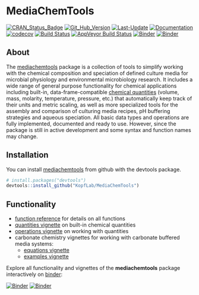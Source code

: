 
<!-- README.md is generated from README.Rmd. Please edit that file -->

# MediaChemTools

[![CRAN\_Status\_Badge](http://www.r-pkg.org/badges/version/mediachemtools)](https://cran.r-project.org/package=mediachemtools)
[![Git\_Hub\_Version](https://img.shields.io/badge/GitHub-0.3.2.9999-orange.svg?style=flat-square)](/commits)
[![Last-Update](https://img.shields.io/badge/updated-2018--12--17-yellowgreen.svg)](/commits)
[![Documentation](https://img.shields.io/badge/docs-online-green.svg)](https://kopflab.github.io/mediachemtools/reference/)
[![codecov](https://codecov.io/github/KopfLab/mediachemtools/branch/master/graphs/badge.svg)](https://codecov.io/github/Kopflab/mediachemtools)
[![Build
Status](https://travis-ci.org/KopfLab/mediachemtools.svg?branch=master)](https://travis-ci.org/KopfLab/mediachemtools)
[![AppVeyor Build
Status](https://ci.appveyor.com/api/projects/status/github/KopfLab/mediachemtools?branch=master&svg=true)](https://ci.appveyor.com/project/KopfLab/mediachemtools)
[![Binder](https://img.shields.io/badge/launch-Jupyter-blue.svg)](https://mybinder.org/v2/gh/KopfLab/mediachemtools/binder?urlpath=lab)
[![Binder](https://img.shields.io/badge/launch-RStudio-blue.svg)](https://mybinder.org/v2/gh/KopfLab/mediachemtools/binder?urlpath=rstudio)

## About

The [mediachemtools](https://mediachemtools.kopflab.org/) package is a
collection of tools to simplify working with the chemical composition
and speciation of defined culture media for microbial physiology and
environmental microbiology research. It includes a wide range of general
purpose functionality for chemical applications including built-in,
data-frame-compatible [chemical
quantities](https://mediachemtools.kopflab.org/articles/quantities.html)
(volume, mass, molarity, temperature, pressure, etc.) that automatically
keep track of their units and metric scaling, as well as more
specialized tools for the assembly and comparison of culturing media
recipes, pH buffering strategies and aqueous speciation. All basic data
types and operations are fully implemented, documented and ready to use.
However, since the package is still in active development and some
syntax and function names may change.

## Installation

You can install [mediachemtools](https://mediachemtools.kopflab.org/)
from github with the devtools package.

``` r
# install.packages("devtools") 
devtools::install_github("KopfLab/MediaChemTools")
```

## Functionality

  - [function reference](https://mediachemtools.kopflab.org/reference/)
    for details on all functions
  - [quantities
    vignette](https://mediachemtools.kopflab.org/articles/quantities.html)
    on built-in chemical quantities
  - [operations
    vignette](https://mediachemtools.kopflab.org/articles/operations.html)
    on working with quantities
  - carbonate chemistry vignettes for working with carbonate buffered
    media systems:
      - [equations
        vignette](https://mediachemtools.kopflab.org/articles/carbonate_chemistry_equations.html)
      - [examples
        vignette](https://mediachemtools.kopflab.org/articles/carbonate_chemistry_examples.html)

Explore all functionality and vignettes of the **mediachemtools**
package interactively on
[binder](https://mybinder.org/):

[![Binder](https://img.shields.io/badge/launch-Jupyter-blue.svg)](https://mybinder.org/v2/gh/KopfLab/mediachemtools/binder?urlpath=lab)
[![Binder](https://img.shields.io/badge/launch-RStudio-blue.svg)](https://mybinder.org/v2/gh/KopfLab/mediachemtools/binder?urlpath=rstudio)
